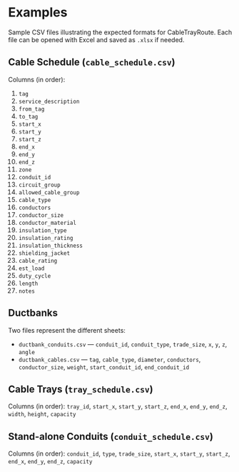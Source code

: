 # Examples

Sample CSV files illustrating the expected formats for CableTrayRoute. Each file can be opened with Excel and saved as `.xlsx` if needed.

## Cable Schedule (`cable_schedule.csv`)

Columns (in order):

1. `tag`
2. `service_description`
3. `from_tag`
4. `to_tag`
5. `start_x`
6. `start_y`
7. `start_z`
8. `end_x`
9. `end_y`
10. `end_z`
11. `zone`
12. `conduit_id`
13. `circuit_group`
14. `allowed_cable_group`
15. `cable_type`
16. `conductors`
17. `conductor_size`
18. `conductor_material`
19. `insulation_type`
20. `insulation_rating`
21. `insulation_thickness`
22. `shielding_jacket`
23. `cable_rating`
24. `est_load`
25. `duty_cycle`
26. `length`
27. `notes`

## Ductbanks

Two files represent the different sheets:

- `ductbank_conduits.csv` — `conduit_id`, `conduit_type`, `trade_size`, `x`, `y`, `z`, `angle`
- `ductbank_cables.csv` — `tag`, `cable_type`, `diameter`, `conductors`, `conductor_size`, `weight`, `start_conduit_id`, `end_conduit_id`

## Cable Trays (`tray_schedule.csv`)

Columns (in order): `tray_id`, `start_x`, `start_y`, `start_z`, `end_x`, `end_y`, `end_z`, `width`, `height`, `capacity`

## Stand-alone Conduits (`conduit_schedule.csv`)

Columns (in order): `conduit_id`, `type`, `trade_size`, `start_x`, `start_y`, `start_z`, `end_x`, `end_y`, `end_z`, `capacity`
